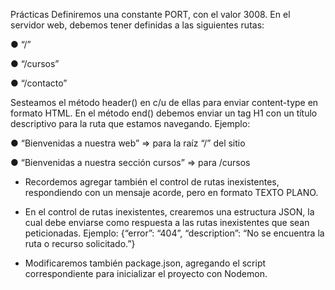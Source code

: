 Prácticas
Definiremos una constante PORT, con el valor 3008. En el servidor web, debemos
tener definidas a las siguientes rutas:

● “/”

● “/cursos”

● “/contacto”

Sesteamos el método header() en c/u de ellas para enviar content-type en formato
HTML. En el método end() debemos enviar un tag H1 con un título descriptivo para la ruta que estamos navegando. Ejemplo:

● “Bienvenidas a nuestra web” => para la raíz “/” del sitio

● “Bienvenidas a nuestra sección cursos” => para /cursos

- Recordemos agregar también el control de rutas inexistentes, respondiendo con un mensaje acorde, pero en formato TEXTO PLANO.

- En el control de rutas inexistentes, crearemos una estructura JSON, la cual debe enviarse como respuesta a las rutas inexistentes que sean peticionadas. Ejemplo: {“error”: “404”, “description”: “No se encuentra la ruta o recurso solicitado.”}

- Modificaremos también package.json, agregando el script correspondiente para inicializar el proyecto con Nodemon.